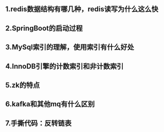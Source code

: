 
## 1.redis数据结构有哪几种，redis读写为什么这么快

## 2.SpringBoot的启动过程

## 3.MySql索引的理解，使用索引有什么好处

## 4.InnoDB引擎的计数索引和非计数索引

## 5.zk的特点

## 6.kafka和其他mq有什么区别

## 7.手撕代码：反转链表


